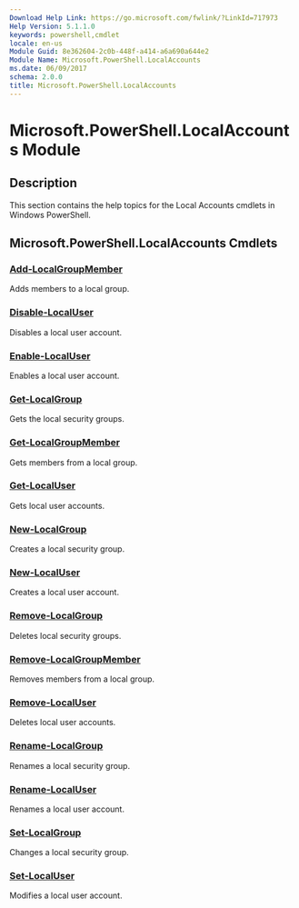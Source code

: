 ```yaml
---
Download Help Link: https://go.microsoft.com/fwlink/?LinkId=717973
Help Version: 5.1.1.0
keywords: powershell,cmdlet
locale: en-us
Module Guid: 8e362604-2c0b-448f-a414-a6a690a644e2
Module Name: Microsoft.PowerShell.LocalAccounts
ms.date: 06/09/2017
schema: 2.0.0
title: Microsoft.PowerShell.LocalAccounts
---
```


# Microsoft.PowerShell.LocalAccounts Module
## Description
This section contains the help topics for the Local Accounts cmdlets in Windows PowerShell.

## Microsoft.PowerShell.LocalAccounts Cmdlets

### [Add-LocalGroupMember](Add-LocalGroupMember.md)
Adds members to a local group.

### [Disable-LocalUser](Disable-LocalUser.md)
Disables a local user account.

### [Enable-LocalUser](Enable-LocalUser.md)
Enables a local user account.

### [Get-LocalGroup](Get-LocalGroup.md)
Gets the local security groups.

### [Get-LocalGroupMember](Get-LocalGroupMember.md)
Gets members from a local group.

### [Get-LocalUser](Get-LocalUser.md)
Gets local user accounts.

### [New-LocalGroup](New-LocalGroup.md)
Creates a local security group.

### [New-LocalUser](New-LocalUser.md)
Creates a local user account.

### [Remove-LocalGroup](Remove-LocalGroup.md)
Deletes local security groups.

### [Remove-LocalGroupMember](Remove-LocalGroupMember.md)
Removes members from a local group.

### [Remove-LocalUser](Remove-LocalUser.md)
Deletes local user accounts.

### [Rename-LocalGroup](Rename-LocalGroup.md)
Renames a local security group.

### [Rename-LocalUser](Rename-LocalUser.md)
Renames a local user account.

### [Set-LocalGroup](Set-LocalGroup.md)
Changes a local security group.

### [Set-LocalUser](Set-LocalUser.md)
Modifies a local user account.


